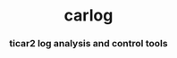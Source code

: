 <div align="center">
  <h1 align="center">carlog</h1>
  <h3 align="center">ticar2 log analysis and control tools</h2>
</div>
